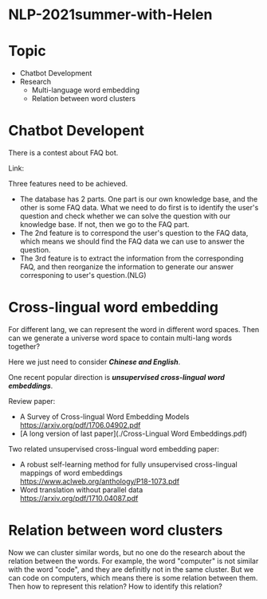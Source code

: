 # NLP-2021summer-with-Helen

# Topic
- Chatbot Development
- Research
  - Multi-language word embedding
  - Relation between word clusters

# Chatbot Developent
There is a contest about FAQ bot.

Link: 

Three features need to be achieved.
- The database has 2 parts. One part is our own knowledge base, and the other is some FAQ data. What we need to do first is to identify the user's question and check whether we can solve the question with our knowledge base. If not, then we go to the FAQ part.
- The 2nd feature is to correspond the user's question to the FAQ data, which means we should find the FAQ data we can use to answer the question.
- The 3rd feature is to extract the information from the corresponding FAQ, and then reorganize the information to generate our answer corresponing to user's question.(NLG)

# Cross-lingual word embedding

For different lang, we can represent the word in different word spaces. Then can we generate a universe word space to contain multi-lang words together?

Here we just need to consider ***Chinese and English***.

One recent popular direction is ***unsupervised cross-lingual word embeddings***.

Review paper: 
- A Survey of Cross-lingual Word Embedding Models  
  https://arxiv.org/pdf/1706.04902.pdf
- [A long version of last paper](./Cross-Lingual Word Embeddings.pdf)

Two related unsupervised cross-lingual word embedding paper:
- A robust self-learning method for fully unsupervised cross-lingual mappings of word embeddings  
  https://www.aclweb.org/anthology/P18-1073.pdf
- Word translation without parallel data  
  https://arxiv.org/pdf/1710.04087.pdf

# Relation between word clusters

Now we can cluster similar words, but no one do the research about the relation between the words. For example, the word "computer" is not similar with the word "code", and they are definitly not in the same cluster. But we can code on computers, which means there is some relation between them. Then how to represent this relation? How to identify this relation?
